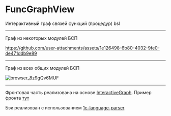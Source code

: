 # FuncGraphView
Интерактивный граф связей функций (процедур) bsl

---
Граф из некоторых модулей БСП

https://github.com/user-attachments/assets/1e126498-6b80-4032-9fe0-de471ddb9e89


---

Граф из всех общих модулей БСП

![browser_8z9gQv6MUF](https://github.com/user-attachments/assets/321806df-db03-43b0-b049-b7f88bc0984e)

---

Фронтовая часть реализована на основе [InteractiveGraph](https://github.com/grapheco/InteractiveGraph).
Пример фронта [тут](https://github.com/grapheco/InteractiveGraph/tree/master/dist/examples)

Бэк реализован с использованием [1c-language-parser]( https://github.com/LazarenkoA/1c-language-parser)